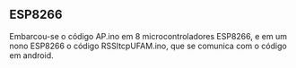 ## ESP8266

Embarcou-se o código AP.ino em 8 microcontroladores ESP8266, e em um nono ESP8266 o código RSSItcpUFAM.ino, que se comunica com o código em android. 
